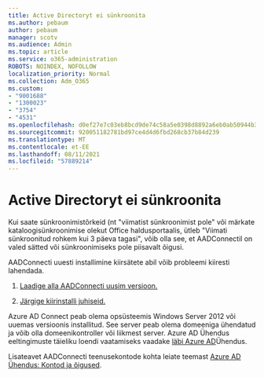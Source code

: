 ```yaml
---
title: Active Directoryt ei sünkroonita
ms.author: pebaum
author: pebaum
manager: scotv
ms.audience: Admin
ms.topic: article
ms.service: o365-administration
ROBOTS: NOINDEX, NOFOLLOW
localization_priority: Normal
ms.collection: Adm_O365
ms.custom:
- "9001688"
- "1300023"
- "3754"
- "4531"
ms.openlocfilehash: d0ef27e7c03eb8bcd9de74c58a5e0398d8892a6eb0ab50944b3c2201247fa0b8
ms.sourcegitcommit: 920051182781bd97ce4d4d6fbd268cb37b84d239
ms.translationtype: MT
ms.contentlocale: et-EE
ms.lasthandoff: 08/11/2021
ms.locfileid: "57889214"
---
```

# <a name="active-directory-not-syncing"></a>Active Directoryt ei sünkroonita

Kui saate sünkroonimistõrkeid (nt "viimatist sünkroonimist pole" või märkate kataloogisünkroonimise olekut Office haldusportaalis, ütleb "Viimati sünkroonitud rohkem kui 3 päeva tagasi", võib olla see, et AADConnectil on valed sätted või sünkroonimiseks pole piisavalt õigusi.  

AADConnecti uuesti installimine kiirsätete abil võib probleemi kiiresti lahendada.

1. [Laadige alla AADConnecti uusim versioon.](https://go.microsoft.com/fwlink/?LinkId=615771)

2. [Järgige kiirinstalli juhiseid.](https://docs.microsoft.com/azure/active-directory/hybrid/how-to-connect-install-express)

Azure AD Connect peab olema opsüsteemis Windows Server 2012 või uuemas versioonis installitud. See server peab olema domeeniga ühendatud ja võib olla domeenikontroller või liikmest server. Azure AD Ühendus eeltingimuste täieliku loendi vaatamiseks vaadake [läbi Azure AD](https://docs.microsoft.com/azure/active-directory/hybrid/how-to-connect-install-prerequisites)Ühendus.

Lisateavet AADConnecti teenusekontode kohta leiate teemast [Azure AD Ühendus: Kontod ja õigused](https://docs.microsoft.com/azure/active-directory/hybrid/reference-connect-accounts-permissions).
